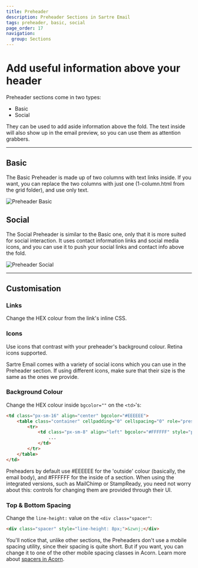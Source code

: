 ```yaml
---
title: Preheader
description: Preheader Sections in Sartre Email
tags: preheader, basic, social
page_order: 17
navigation:
  group: Sections
---
```


# Add useful information above your header

Preheader sections come in two types:

- Basic
- Social

They can be used to add aside information above the fold. The text inside will also show up in the email preview, so you can use them as attention grabbers.

---

## Basic

The Basic Preheader is made up of two columns with text links inside. If you want, you can replace the two columns with just one (1-column.html from the grid folder), and use only text.

![Preheader Basic](/img/email/sartre/sections/preheader-basic.png)

## Social

The Social Preheader is similar to the Basic one, only that it is more suited for social interaction. It uses contact information links and social media icons, and you can use it to push your social links and contact info above the fold.

![Preheader Social](/img/email/sartre/sections/preheader-social.png)

---

## Customisation

### Links

Change the HEX colour from the link's inline CSS.

### Icons

Use icons that contrast with your preheader's background colour. Retina icons supported.

Sartre Email comes with a variety of social icons which you can use in the Preheader section. If using different icons, make sure that their size is the same as the ones we provide.

### Background Colour

Change the HEX colour inside `bgcolor=""` on the `<td>`'s:

```html
<td class="px-sm-16" align="center" bgcolor="#EEEEEE">
    <table class="container" cellpadding="0" cellspacing="0" role="presentation" width="600">
        <tr>
            <td class="px-sm-8" align="left" bgcolor="#FFFFFF" style="padding: 0 24px;">
                ...
            </td>
        </tr>
    </table>
</td>
```

Preheaders by default use #EEEEEE for the 'outside' colour (basically, the email body), and #FFFFFF for the inside of a section. When using the integrated versions, such as MailChimp or StampReady, you need not worry about this: controls for changing them are provided through their UI.

### Top & Bottom Spacing

Change the `line-height:` value on the `<div class="spacer"`: 

```html
<div class="spacer" style="line-height: 8px;">&zwnj;</div>
```

You'll notice that, unlike other sections, the Preheaders don't use a mobile spacing utility, since their spacing is quite short. But if you want, you can change it to one of the other mobile spacing classes in Acorn. Learn more about [spacers in Acorn](https://thememountain.github.io/documentation/acorn/utilities/spacing.html).
